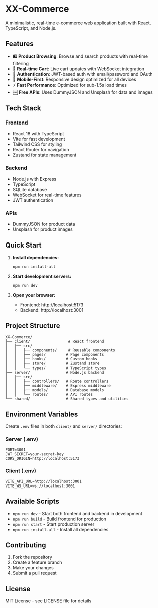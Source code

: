# XX-Commerce

A minimalistic, real-time e-commerce web application built with React, TypeScript, and Node.js.

## Features

- 🛍️ **Product Browsing**: Browse and search products with real-time filtering
- 🛒 **Real-time Cart**: Live cart updates with WebSocket integration
- 🔐 **Authentication**: JWT-based auth with email/password and OAuth
- 📱 **Mobile-First**: Responsive design optimized for all devices
- ⚡ **Fast Performance**: Optimized for sub-1.5s load times
- 🆓 **Free APIs**: Uses DummyJSON and Unsplash for data and images

## Tech Stack

### Frontend
- React 18 with TypeScript
- Vite for fast development
- Tailwind CSS for styling
- React Router for navigation
- Zustand for state management

### Backend
- Node.js with Express
- TypeScript
- SQLite database
- WebSocket for real-time features
- JWT authentication

### APIs
- DummyJSON for product data
- Unsplash for product images

## Quick Start

1. **Install dependencies:**
   ```bash
   npm run install-all
   ```

2. **Start development servers:**
   ```bash
   npm run dev
   ```

3. **Open your browser:**
   - Frontend: http://localhost:5173
   - Backend: http://localhost:3001

## Project Structure

```
XX-Commerce/
├── client/                 # React frontend
│   ├── src/
│   │   ├── components/     # Reusable components
│   │   ├── pages/         # Page components
│   │   ├── hooks/         # Custom hooks
│   │   ├── store/         # Zustand store
│   │   └── types/         # TypeScript types
├── server/                # Node.js backend
│   ├── src/
│   │   ├── controllers/   # Route controllers
│   │   ├── middleware/    # Express middleware
│   │   ├── models/        # Database models
│   │   └── routes/        # API routes
└── shared/                # Shared types and utilities
```

## Environment Variables

Create `.env` files in both `client/` and `server/` directories:

### Server (.env)
```
PORT=3001
JWT_SECRET=your-secret-key
CORS_ORIGIN=http://localhost:5173
```

### Client (.env)
```
VITE_API_URL=http://localhost:3001
VITE_WS_URL=ws://localhost:3001
```

## Available Scripts

- `npm run dev` - Start both frontend and backend in development
- `npm run build` - Build frontend for production
- `npm run start` - Start production server
- `npm run install-all` - Install all dependencies

## Contributing

1. Fork the repository
2. Create a feature branch
3. Make your changes
4. Submit a pull request

## License

MIT License - see LICENSE file for details 
